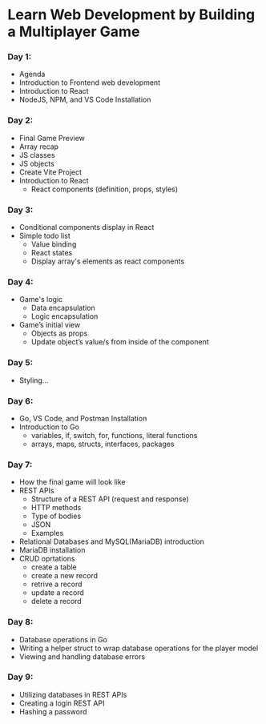 # Learn Web Development by Building a Multiplayer Game

### Day 1:

*   Agenda
*   Introduction to Frontend web development
*   Introduction to React
*   NodeJS, NPM, and VS Code Installation

### Day 2:

*   Final Game Preview
*   Array recap
*   JS classes
*   JS objects
*   Create Vite Project
*   Introduction to React
    *   React components (definition, props, styles)

### Day 3:

*   Conditional components display in React
*   Simple todo list
    *   Value binding
    *   React states
    *   Display array's elements as react components

### Day 4:

*   Game's logic
    *   Data encapsulation
    *   Logic encapsulation
*   Game’s initial view
    *   Objects as props
    *   Update object’s value/s from inside of the component

### Day 5:

*   Styling...

### Day 6:

*   Go, VS Code, and Postman Installation
*   Introduction to Go
    *   variables, if, switch, for, functions, literal functions
    *   arrays, maps, structs, interfaces, packages

### Day 7:

*   How the final game will look like
*   REST APIs
    *   Structure of a REST API (request and response)
    *   HTTP methods
    *   Type of bodies
    *   JSON
    *   Examples
*   Relational Databases and MySQL(MariaDB) introduction
*   MariaDB installation
*   CRUD oprtations
    *   create a table
    *   create a new record
    *   retrive a record
    *   update a record
    *   delete a record

### Day 8:

*   Database operations in Go
*   Writing a helper struct to wrap database operations for the player model
*   Viewing and handling database errors

### Day 9:

*   Utilizing databases in REST APIs
*   Creating a login REST API
*   Hashing a password
